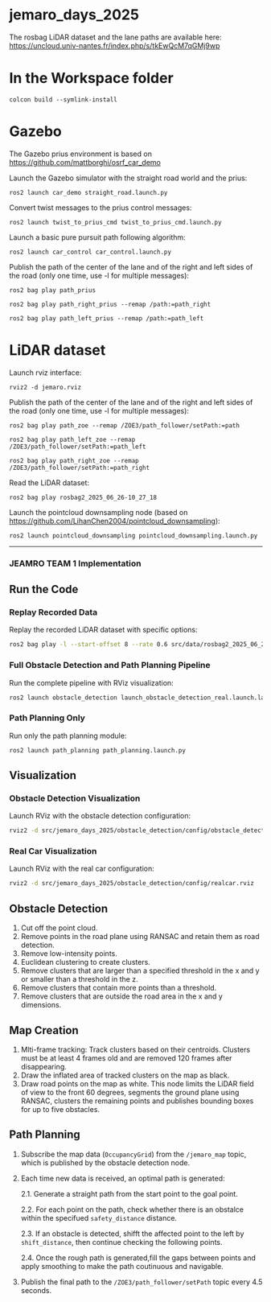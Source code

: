 # jemaro_days_2025

The rosbag LiDAR dataset and the lane paths are available here: https://uncloud.univ-nantes.fr/index.php/s/tkEwQcM7qGMj9wp 

# In the Workspace folder

```
colcon build --symlink-install
```

# Gazebo
The Gazebo prius environment is based on https://github.com/mattborghi/osrf_car_demo


Launch the Gazebo simulator with the straight road world and the prius:
```
ros2 launch car_demo straight_road.launch.py
```

Convert twist messages to the prius control messages:
```
ros2 launch twist_to_prius_cmd twist_to_prius_cmd.launch.py
```

Launch a basic pure pursuit path following algorithm:
```
ros2 launch car_control car_control.launch.py
```

Publish the path of the center of the lane and of the right and left sides of the road (only one time, use -l for multiple messages):
```
ros2 bag play path_prius
```
```
ros2 bag play path_right_prius --remap /path:=path_right
```
```
ros2 bag play path_left_prius --remap /path:=path_left
```

# LiDAR dataset

Launch rviz interface:
```
rviz2 -d jemaro.rviz
```

Publish the path of the center of the lane and of the right and left sides of the road (only one time, use -l for multiple messages):
```
ros2 bag play path_zoe --remap /ZOE3/path_follower/setPath:=path
```
```
ros2 bag play path_left_zoe --remap /ZOE3/path_follower/setPath:=path_left
```
```
ros2 bag play path_right_zoe --remap /ZOE3/path_follower/setPath:=path_right
```

Read the LiDAR dataset:
```
ros2 bag play rosbag2_2025_06_26-10_27_18
```

Launch the pointcloud downsampling node (based on https://github.com/LihanChen2004/pointcloud_downsampling):
```
ros2 launch pointcloud_downsampling pointcloud_downsampling.launch.py
```

---

### JEAMRO TEAM 1 Implementation

## Run the Code

### Replay Recorded Data
Replay the recorded LiDAR dataset with specific options:
```bash
ros2 bag play -l --start-offset 8 --rate 0.6 src/data/rosbag2_2025_06_26-10_27_18/
```

### Full Obstacle Detection and Path Planning Pipeline
Run the complete pipeline with RViz visualization:
```bash
ros2 launch obstacle_detection launch_obstacle_detection_real.launch.launch.py
```

### Path Planning Only
Run only the path planning module:
```bash
ros2 launch path_planning path_planning.launch.py
```

## Visualization

### Obstacle Detection Visualization
Launch RViz with the obstacle detection configuration:
```bash
rviz2 -d src/jemaro_days_2025/obstacle_detection/config/obstacle_detection.rviz
```

### Real Car Visualization
Launch RViz with the real car configuration:
```bash
rviz2 -d src/jemaro_days_2025/obstacle_detection/config/realcar.rviz
```


## Obstacle Detection

1. Cut off the point cloud.
2. Remove points in the road plane using RANSAC and retain them as road detection.
3. Remove low-intensity points.
4. Euclidean clustering to create clusters.
5. Remove clusters that are larger than a specified threshold in the x and y or smaller than a threshold in the z.
6. Remove clusters that contain more points than a threshold.
7. Remove clusters that are outside the road area in the x and y dimensions.

## Map Creation

1. Mlti-frame tracking: Track clusters based on their centroids. Clusters must be at least 4 frames old and are removed 120 frames after disappearing.
2. Draw the inflated area of tracked clusters on the map as black.
3. Draw road points on the map as white.
This node limits the LiDAR field of view to the front 60 degrees, segments the
ground plane using RANSAC, clusters the remaining points and publishes bounding
boxes for up to five obstacles.

## Path Planning
1. Subscribe the map data (`OccupancyGrid`) from the `/jemaro_map` topic, which is published by the obstacle detection node.

2. Each time new data is received, an optimal path is generated:

    2.1. Generate a straight path from the start point to the goal point.
    
    2.2. For each point on the path, check whether there is an obstalce within the specifued `safety_distance` distance.

    2.3. If an obstacle is detected, shifft the affected point to the left by `shift_distance`, then continue checking the following points.

    2.4. Once the rough path is generated,fill the gaps between points and apply smoothing to make the path coutinuous and navigable.

3. Publish the final path to the `/ZOE3/path_follower/setPath` topic every 4.5 seconds.





